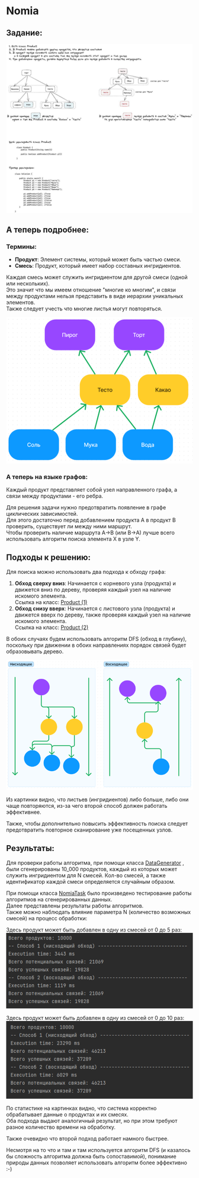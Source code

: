 # Nomia

## Задание:
![](docs/task.jpeg)

## А теперь подробнее:

### Термины:

- **Продукт**: Элемент системы, который может быть частью смеси.
- **Смесь**: Продукт, который имеет набор составных ингридиентов. 

Каждая смесь может служить ингридиентом для другой смеси (одной или нескольких).  
Это значит что мы имеем отношение "многие ко многим", и связи между продуктами нельзя представить в виде иерархии уникальных элементов.  
Также следует учесть что многие листья могут повторяться.

![](docs/tree1.PNG)

### А теперь на языке графов:

Каждый продукт представляет собой узел направленного графа, а связи между продуктами - его ребра.  

Для решения задачи нужно предотвратить появление в графе циклических зависимостей.  
Для этого достаточно перед добавлением продукта A в продукт B проверить, существует ли между ними маршрут.  
Чтобы проверить наличие маршрута A->B (или B->A) лучше всего использовать алгоритм поиска элемента X в узле Y.

## Подходы к решению:

Для поиска можно использовать два подхода к обходу графа:

1. **Обход сверху вниз**: Начинается с корневого узла (продукта) и движется вниз по дереву, проверяя каждый узел на наличие искомого элемента.  
Ссылка на класс: [Product (1)](src/main/java/approach1/Product.java)
2. **Обход снизу вверх**: Начинается с листового узла (продукта) и движется вверх по дереву, также проверяя каждый узел на наличие искомого элемента.   
Ссылка на класс: [Product (2)](src/main/java/approach2/Product.java)  

В обоих случаях будем использовать алгоритм DFS (обход в глубину),
поскольку при движении в обоих направлениях порядок связей будет образовывать дерево.

![](docs/trees2.PNG)  

Из картинки видно, что листьев (ингридиентов) либо больше, либо они чаще повторяются, из-за чего второй способ должен работать эффективнее.  

Также, чтобы дополнительно повысить эффективность поиска следует предотвратить повторное сканирование уже посещенных узлов.
## Результаты:
Для проверки работы алгоритма, при помощи класса [DataGenerator](src/main/java/utils/DataGenerator.java) , были сгенерированы 10_000 продуктов, каждый из которых может служить ингридиентом для N смесей.
Кол-во смесей, а также идентификатор каждой смеси определяется случайным образом. 

При помощи класса [NomiaTask](src/main/java/NomiaTask.java) было произведено тестирование работы алгоритмов на сгенерированных данных.  
Далее представлены результаты работы алгоритмов.  
Также можно наблюдать влияние параметра N (количество возможных смесей) на процесс обработки:

Здесь продукт может быть добавлен в одну из смесей от 0 до 5 раз:  
![](docs/res5.PNG)

Здесь продукт может быть добавлен в одну из смесей от 0 до 10 раз:  
![](docs/res10.PNG)

По статистике на картинках видно, что система корректно обрабатывает данные о продуктах и их смесях.  
Оба подхода выдают аналогичный результат, но при этом требуют разное количество времени на обработку.  

Также очевидно что второй подход работает намного быстрее.  

Несмотря на то что и там и там используется алгоритм DFS
(и казалось бы сложность алгоритма должна быть сопоставимой), понимание природы данных позволяет использовать алгоритм более эффективно :-)
